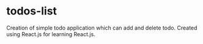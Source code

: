 # todos-list
Creation of simple todo application which can add and delete todo. Created using React.js for learning React.js.
